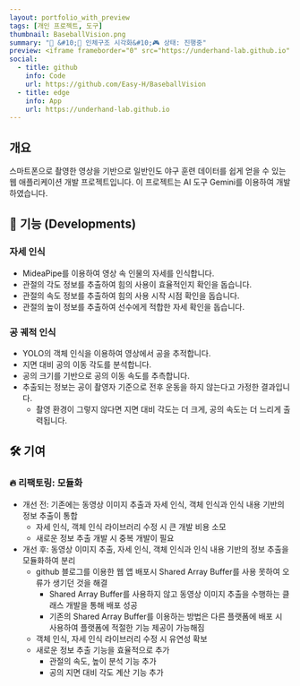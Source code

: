 ```yaml
---
layout: portfolio_with_preview
tags: [개인 프로젝트, 도구]
thumbnail: BaseballVision.png
summary: "🔧 &#10;🌟 인체구조 시각화&#10;🎮 상태: 진행중"
preview: <iframe frameborder="0" src="https://underhand-lab.github.io" allowfullscreen="" width="300" height="200"></iframe>
social:
  - title: github
    info: Code
    url: https://github.com/Easy-H/BaseballVision
  - title: edge
    info: App
    url: https://underhand-lab.github.io
---
```


## 개요

스마트폰으로 촬영한 영상을 기반으로 일반인도 야구 훈련 데이터를 쉽게 얻을 수 있는 웹 애플리케이션 개발 프로젝트입니다. 이 프로젝트는 AI 도구 Gemini를 이용하여 개발하였습니다.

## 🔧 기능 (Developments)
### 자세 인식
- MideaPipe를 이용하여 영상 속 인물의 자세를 인식합니다.
- 관절의 각도 정보를 추출하여 힘의 사용이 효율적인지 확인을 돕습니다. 
- 관절의 속도 정보를 추출하여 힘의 사용 시작 시점 확인을 돕습니다.
- 관절의 높이 정보를 추출하여 선수에게 적합한 자세 확인을 돕습니다.
### 공 궤적 인식
- YOLO의 객체 인식을 이용하여 영상에서 공을 추적합니다.
- 지면 대비 공의 이동 각도를 분석합니다.
- 공의 크기를 기반으로 공의 이동 속도를 추측합니다.
- 추출되는 정보는 공이 촬영자 기준으로 전후 운동을 하지 않는다고 가정한 결과입니다.
	- 촬영 환경이 그렇지 않다면 지면 대비 각도는 더 크게, 공의 속도는 더 느리게 출력됩니다.

## 🛠️ 기여

### 🔥 리팩토링: 모듈화
- 개선 전: 기존에는 동영상 이미지 추출과 자세 인식, 객체 인식과 인식 내용 기반의 정보 추출이 통합
	- 자세 인식, 객체 인식 라이브러리 수정 시 큰 개발 비용 소모
	- 새로운 정보 추출 개발 시 중복 개발이 필요
- 개선 후: 동영상 이미지 추출, 자세 인식, 객체 인식과 인식 내용 기반의 정보 추출을 모듈화하여 분리
	- github 블로그를 이용한 웹 앱 배포시 Shared Array Buffer를 사용 못하여 오류가 생기던 것을 해결
		- Shared Array Buffer를 사용하지 않고 동영상 이미지 추출을 수행하는 클래스 개발을 통해 배포 성공
		- 기존의 Shared Array Buffer를 이용하는 방법은 다른 플랫폼에 배포 시 사용하여 플랫폼에 적절한 기능 제공이 가능해짐
	- 객체 인식, 자세 인식 라이브러리 수정 시 유연성 확보
	- 새로운 정보 추출 기능을 효율적으로 추가
		- 관절의 속도, 높이 분석 기능 추가
		- 공의 지면 대비 각도 계산 기능 추가